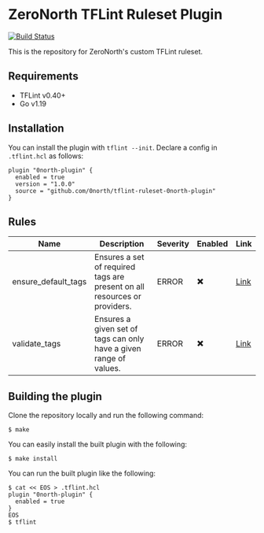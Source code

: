 # ZeroNorth TFLint Ruleset Plugin

[![Build Status](https://github.com/0north/tflint-ruleset-0north-plugin/workflows/build/badge.svg?branch=main)](https://github.com/0north/tflint-ruleset-0north-plugin/actions)

This is the repository for ZeroNorth's custom TFLint ruleset.

## Requirements

- TFLint v0.40+
- Go v1.19

## Installation

You can install the plugin with `tflint --init`. Declare a config in `.tflint.hcl` as follows:

```hcl
plugin "0north-plugin" {
  enabled = true
  version = "1.0.0"
  source = "github.com/0north/tflint-ruleset-0north-plugin"
}
```

## Rules

| Name                | Description                                                               | Severity | Enabled | Link                                                                                                       |
| ------------------- | ------------------------------------------------------------------------- | -------- | ------- | ---------------------------------------------------------------------------------------------------------- |
| ensure_default_tags | Ensures a set of required tags are present on all resources or providers. | ERROR    | ✖️      | [Link](https://github.com/0north/tflint-ruleset-0north-plugin/blob/main/docs/rules/ensure_default_tags.md) |
| validate_tags       | Ensures a given set of tags can only have a given range of values.        | ERROR    | ✖️      | [Link](https://github.com/0north/tflint-ruleset-0north-plugin/blob/main/docs/rules/validate_tags.md)       |

## Building the plugin

Clone the repository locally and run the following command:

```
$ make
```

You can easily install the built plugin with the following:

```
$ make install
```

You can run the built plugin like the following:

```
$ cat << EOS > .tflint.hcl
plugin "0north-plugin" {
  enabled = true
}
EOS
$ tflint
```
